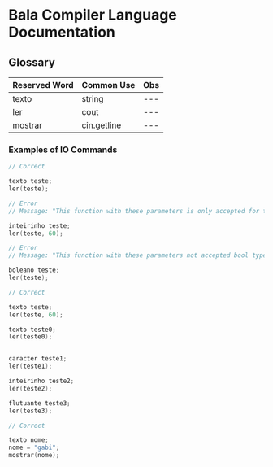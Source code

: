 # Bala Compiler Language Documentation 

## Glossary

| Reserved Word | Common Use | Obs |
|--- |--- |--- |
| texto | string | --- |
| ler | cout | --- |
| mostrar | cin.getline | --- |


### Examples of IO Commands

```cpp
// Correct

texto teste;
ler(teste);

```

```cpp
// Error
// Message: "This function with these parameters is only accepted for the string type."

inteirinho teste;
ler(teste, 60);

```

```cpp
// Error
// Message: "This function with these parameters not accepted bool type."

boleano teste;
ler(teste);

```

```cpp
// Correct

texto teste;
ler(teste, 60);

texto teste0;
ler(teste0);


caracter teste1;
ler(teste1);

inteirinho teste2;
ler(teste2);

flutuante teste3;
ler(teste3);

```

```cpp
// Correct

texto nome;
nome = "gabi";
mostrar(nome);

```
